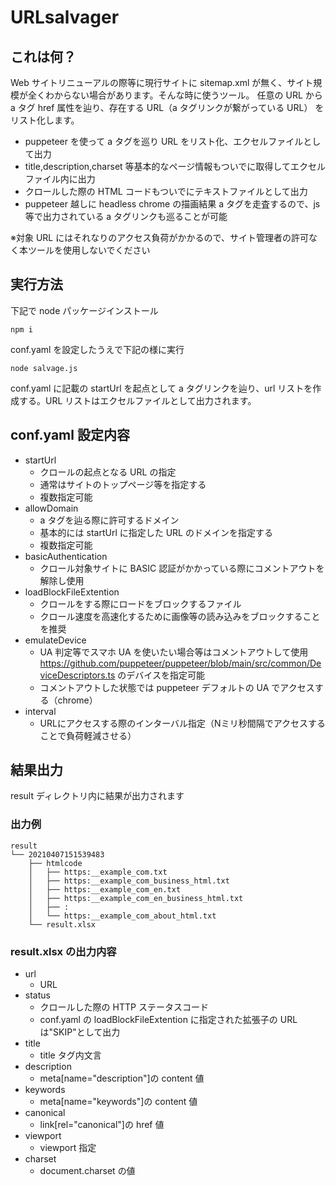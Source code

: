 # URLsalvager

## これは何？

Web サイトリニューアルの際等に現行サイトに sitemap.xml が無く、サイト規模が全くわからない場合があります。そんな時に使うツール。
任意の URL から a タグ href 属性を辿り、存在する URL（a タグリンクが繋がっている URL） をリスト化します。

- puppeteer を使って a タグを巡り URL をリスト化、エクセルファイルとして出力
- title,description,charset 等基本的なページ情報もついでに取得してエクセルファイル内に出力
- クロールした際の HTML コードもついでにテキストファイルとして出力
- puppeteer 越しに headless chrome の描画結果 a タグを走査するので、js 等で出力されている a タグリンクも巡ることが可能

※対象 URL にはそれなりのアクセス負荷がかかるので、サイト管理者の許可なく本ツールを使用しないでください

## 実行方法

下記で node パッケージインストール

```
npm i
```

conf.yaml を設定したうえで下記の様に実行

```
node salvage.js
```

conf.yaml に記載の startUrl を起点として a タグリンクを辿り、url リストを作成する。URL リストはエクセルファイルとして出力されます。

## conf.yaml 設定内容

- startUrl
  - クロールの起点となる URL の指定
  - 通常はサイトのトップページ等を指定する
  - 複数指定可能
- allowDomain
  - a タグを辿る際に許可するドメイン
  - 基本的には startUrl に指定した URL のドメインを指定する
  - 複数指定可能
- basicAuthentication
  - クロール対象サイトに BASIC 認証がかかっている際にコメントアウトを解除し使用
- loadBlockFileExtention
  - クロールをする際にロードをブロックするファイル
  - クロール速度を高速化するために画像等の読み込みをブロックすることを推奨
- emulateDevice
  - UA 判定等でスマホ UA を使いたい場合等はコメントアウトして使用
    https://github.com/puppeteer/puppeteer/blob/main/src/common/DeviceDescriptors.ts のデバイスを指定可能
  - コメントアウトした状態では puppeteer デフォルトの UA でアクセスする（chrome）
- interval
  - URLにアクセスする際のインターバル指定（Nミリ秒間隔でアクセスすることで負荷軽減させる）

## 結果出力

result ディレクトリ内に結果が出力されます

### 出力例

```
result
└── 20210407151539483
    ├── htmlcode
    │   ├── https:__example_com.txt
    │   ├── https:__example_com_business_html.txt
    │   ├── https:__example_com_en.txt
    │   ├── https:__example_com_en_business_html.txt
    │   ├── :
    │   └── https:__example_com_about_html.txt
    └── result.xlsx

```

### result.xlsx の出力内容

- url
  - URL
- status
  - クロールした際の HTTP ステータスコード
  - conf.yaml の loadBlockFileExtention に指定された拡張子の URL は"SKIP"として出力
- title
  - title タグ内文言
- description
  - meta[name="description"]の content 値
- keywords
  - meta[name="keywords"]の content 値
- canonical
  - link[rel="canonical"]の href 値
- viewport
  - viewport 指定
- charset
  - document.charset の値

